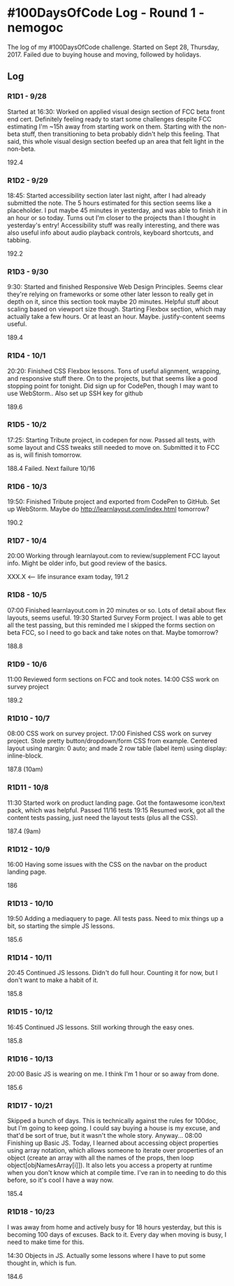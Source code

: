 # #100DaysOfCode Log - Round 1 - nemogoc

The log of my #100DaysOfCode challenge. Started on Sept 28, Thursday, 2017. Failed due to buying house and moving, followed by holidays.

## Log

### R1D1 - 9/28
Started at 16:30: Worked on applied visual design section of FCC beta front end cert. Definitely feeling ready to start some challenges despite FCC estimating I'm ~15h away from starting work on them. Starting with the non-beta stuff, then transitioning to beta probably didn't help this feeling. That said, this whole visual design section beefed up an area that felt light in the non-beta.

192.4

### R1D2 - 9/29
18:45: Started accessibility section later last night, after I had already submitted the note. The 5 hours estimated for this section seems like a placeholder. I put maybe 45 minutes in yesterday, and was able to finish it in an hour or so today. Turns out I'm closer to the projects than I thought in yesterday's entry! Accessibility stuff was really interesting, and there was also useful info about audio playback controls, keyboard shortcuts, and tabbing.

192.2

### R1D3 - 9/30
9:30: Started and finished Responsive Web Design Principles. Seems clear they're relying on frameworks or some other later lesson to really get in depth on it, since this section took maybe 20 minutes. Helpful stuff about scaling based on viewport size though. Starting Flexbox section, which may actually take a few hours. Or at least an hour. Maybe. justify-content seems useful.

189.4

### R1D4 - 10/1
20:20: Finished CSS Flexbox lessons. Tons of useful alignment, wrapping, and responsive stuff there. On to the projects, but that seems like a good stopping point for tonight. Did sign up for CodePen, though I may want to use WebStorm.. Also set up SSH key for github

189.6

### R1D5 - 10/2
17:25: Starting Tribute project, in codepen for now. Passed all tests, with some layout and CSS tweaks still needed to move on. Submitted it to FCC as is, will finish tomorrow.

188.4 Failed. Next failure 10/16

### R1D6 - 10/3
19:50: Finished Tribute project and exported from CodePen to GitHub. Set up WebStorm.
Maybe do http://learnlayout.com/index.html tomorrow?

190.2

### R1D7 - 10/4
20:00 Working through learnlayout.com to review/supplement FCC layout info. Might be older info, but good review of the basics.

XXX.X <-- life insurance exam today, 191.2

### R1D8 - 10/5
07:00 Finished learnlayout.com in 20 minutes or so. Lots of detail about flex layouts, seems useful.
19:30 Started Survey Form project. I was able to get all the test passing, but this reminded me I skipped the forms section on beta FCC, so I need to go back and take notes on that. Maybe tomorrow?

188.8

### R1D9 - 10/6
11:00 Reviewed form sections on FCC and took notes.
14:00 CSS work on survey project

189.2

### R1D10 - 10/7
08:00 CSS work on survey project.
17:00 Finished CSS work on survey project. Stole pretty button/dropdown/form CSS from example. Centered layout using margin: 0 auto; and made 2 row table (label    item) using display: inline-block.

187.8 (10am)

### R1D11 - 10/8
11:30 Started work on product landing page. Got the fontawesome icon/text pack, which was helpful. Passed 11/16 tests
19:15 Resumed work, got all the content tests passing, just need the layout tests (plus all the CSS).

187.4 (9am)

### R1D12 - 10/9
16:00 Having some issues with the CSS on the navbar on the product landing page.

186

### R1D13 - 10/10
19:50 Adding a mediaquery to page. All tests pass. Need to mix things up a bit, so starting the simple JS lessons.

185.6

### R1D14 - 10/11
20:45 Continued JS lessons. Didn't do full hour. Counting it for now, but I don't want to make a habit of it.

185.8

### R1D15 - 10/12
16:45 Continued JS lessons. Still working through the easy ones.

185.8

### R1D16 - 10/13
20:00 Basic JS is wearing on me. I think I'm 1 hour or so away from done. 

185.6

### R1D17 - 10/21
Skipped a bunch of days. This is technically against the rules for 100doc, but I'm going to keep going. I could say buying a house is my excuse, and that'd be sort of true, but it wasn't the whole story. Anyway...
08:00 Finishing up Basic JS. Today, I learned about accessing object properties using array notation, which allows someone to iterate over properties of an object (create an array with all the names of the props, then loop object[objNamesArray[i]]). It also lets you access a property at runtime when you don't know which at compile time. I've ran in to needing to do this before, so it's cool I have a way now.

185.4

### R1D18 - 10/23
I was away from home and actively busy for 18 hours yesterday, but this is becoming 100 days of excuses. Back to it. Every day when moving is busy, I need to make time for this.

14:30 Objects in JS. Actually some lessons where I have to put some thought in, which is fun.

184.6
